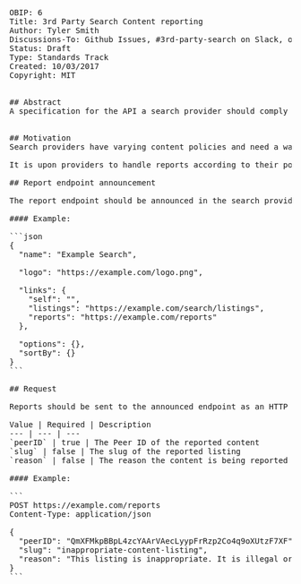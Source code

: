<pre>
OBIP: 6
Title: 3rd Party Search Content reporting
Author: Tyler Smith <tyler@ob1.io>
Discussions-To: Github Issues, #3rd-party-search on Slack, or <tyler@ob1.io>  
Status: Draft
Type: Standards Track
Created: 10/03/2017
Copyright: MIT


## Abstract
A specification for the API a search provider should comply with to handle client reports for content.


## Motivation
Search providers have varying content policies and need a way to get reports of infringing content. This Proposal suggests an API for managing these reports.

It is upon providers to handle reports according to their policies.

## Report endpoint announcement

The report endpoint should be announced in the search provider's init response if it exists.

#### Example:

```json
{
  "name": "Example Search",

  "logo": "https://example.com/logo.png",

  "links": {
    "self": "",
    "listings": "https://example.com/search/listings",
    "reports": "https://example.com/reports"
  },

  "options": {},
  "sortBy": {}
}
```

## Request

Reports should be sent to the announced endpoint as an HTTP POST with a JSON body with the following parameters:

Value | Required | Description
--- | --- | ---
`peerID` | true | The Peer ID of the reported content
`slug` | false | The slug of the reported listing
`reason` | false | The reason the content is being reported

#### Example:

```
POST https://example.com/reports
Content-Type: application/json

{
  "peerID": "QmXFMkpBBpL4zcYAArVAecLyypFrRzp2Co4q9oXUtzF7XF",
  "slug": "inappropriate-content-listing",
  "reason": "This listing is inappropriate. It is illegal or undesirable for your search engine."
}
```
